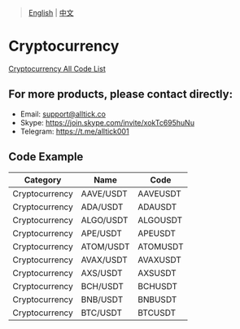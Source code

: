 > [English](./product_code_list_cryptocurrency.md) | [中文](./product_code_list_cryptocurrency_cn.md)

# Cryptocurrency
[Cryptocurrency All Code List](https://docs.google.com/spreadsheets/d/1avkeR1heZSj6gXIkDeBt8X3nv4EzJetw4yFuKjSDYtA/edit?gid=1230132506#gid=1230132506)

## For more products, please contact directly:<br/>
- Email: support@alltick.co
- Skype: https://join.skype.com/invite/xokTc695huNu
- Telegram: https://t.me/alltick001

## Code Example

| Category | Name      | Code      |
| -------- | --------- | --------- |
| Cryptocurrency | AAVE/USDT  | AAVEUSDT  |
| Cryptocurrency | ADA/USDT   | ADAUSDT   |
| Cryptocurrency | ALGO/USDT  | ALGOUSDT  |
| Cryptocurrency | APE/USDT   | APEUSDT   |
| Cryptocurrency | ATOM/USDT  | ATOMUSDT  |
| Cryptocurrency | AVAX/USDT  | AVAXUSDT  |
| Cryptocurrency | AXS/USDT   | AXSUSDT   |
| Cryptocurrency | BCH/USDT   | BCHUSDT   |
| Cryptocurrency | BNB/USDT   | BNBUSDT   |
| Cryptocurrency | BTC/USDT   | BTCUSDT   |
